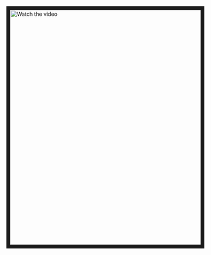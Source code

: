 <a href="https://youtu.be/HpMel0AVu_Y" target="_blank">
 <img src="https://img.youtube.com/vi/HpMel0AVu_Y/0.jpg" alt="Watch the video" width="860" height="620" border="10" />
</a>